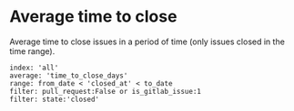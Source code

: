 # Average time to close

Average time to close issues in a period of time (only issues closed in the time range).

```
index: 'all'
average: 'time_to_close_days'
range: from_date < 'closed_at' < to_date
filter: pull_request:False or is_gitlab_issue:1
filter: state:'closed'
```
